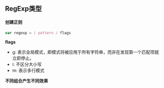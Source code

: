 ## RegExp类型

#### 创建正则 

```javascript
var regexp = / pattern / flags 
```

**flags**

- g: 表示全局模式，即模式将被应用于所有字符串，而非在发现第一个匹配项就立即停止。
- i: 不区分大小写
- m: 表示多行模式

**不同组合产生不同效果**

